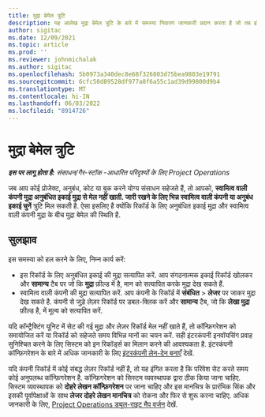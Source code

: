 ```yaml
---
title: मुद्रा बेमेल त्रुटि
description: यह आलेख मुद्रा बेमेल त्रुटि के बारे में समस्या निवारण जानकारी प्रदान करता है जो तब होती है जब आप विशिष्ट रिकॉर्ड प्रकार सहेजते हैं.
author: sigitac
ms.date: 12/09/2021
ms.topic: article
ms.prod: ''
ms.reviewer: johnmichalak
ms.author: sigitac
ms.openlocfilehash: 5b0973a340dec8e68f326803d75bea9803e19791
ms.sourcegitcommit: 6cfc50d89528df977a8f6a55c1ad39d99800d9b4
ms.translationtype: MT
ms.contentlocale: hi-IN
ms.lasthandoff: 06/03/2022
ms.locfileid: "8914726"
---
```

# <a name="currency-mismatch-error"></a>मुद्रा बेमेल त्रुटि 

_**इस पर लागू होता है:** संसाधन/गैर-स्टॉक -आधारित परिदृश्यों के लिए Project Operations_

जब आप कोई प्रोजेक्ट, अनुबंध, कोट या बुक करने योग्य संसाधन सहेजते हैं, तो आपको, **स्वामित्व वाली कंपनी मुद्रा अनुबंधित इकाई मुद्रा से मेल नहीं खाती. जारी रखने के लिए भिन्न स्वामित्व वाली कंपनी या अनुबंध इकाई चुनें** त्रुटि मिल सकती है. ऐसा इसलिए है क्योंकि रिकॉर्ड के लिए अनुबंधित इकाई मुद्रा और स्वामित्व वाली कंपनी मुद्रा के बीच मुद्रा बेमेल की स्थिति है.


## <a name="resolution"></a>सुलझाव

इस समस्या को हल करने के लिए, निम्न कार्य करें:
- इस रिकॉर्ड के लिए अनुबंधित इकाई की मुद्रा सत्यापित करें. आप संगठनात्मक इकाई रिकॉर्ड खोलकर और **सामान्य** टैब पर जो कि **मुद्रा** फ़ील्ड में है, मान को सत्यापित करके मुद्रा देख सकते हैं.
- स्वामित्व वाली कंपनी की मुद्रा सत्यापित करें. आप कंपनी के रिकॉर्ड में **संबंधित** > **लेजर** पर जाकर मुद्रा देख सकते है. कंपनी से जुड़े लेज़र रिकॉर्ड पर डबल-क्लिक करें और **सामान्य** टैब, जो कि **लेखा मुद्रा** फ़ील्ड है, में मूल्य को सत्यापित करें.

यदि कॉन्ट्रैक्टिंग यूनिट में सेट की गई मुद्रा और लेज़र रिकॉर्ड मेल नहीं खाते हैं, तो कॉन्फ़िगरेशन को समायोजित करें या रिकॉर्ड को सहेजते समय विभिन्न मानों का चयन करें. सही इंटरकंपनी इनवॉयसिंग प्रवाह सुनिश्चित करने के लिए सिस्टम को इन रिकॉर्ड्स का मिलान करने की आवश्यकता है. इंटरकंपनी कॉन्फ़िगरेशन के बारे में अधिक जानकारी के लिए [इंटरकंपनी लेन-देन बनाएँ](../../project-accounting/create-intercompany-transactions.md) देखें.

यदि कंपनी रिकॉर्ड में कोई संबद्ध लेज़र रिकॉर्ड नहीं है, तो यह इंगित करता है कि परिवेश सेट करते समय कोई अनुपलब्ध कॉन्फ़िगरेशन है. कॉन्फ़िगरेशन को सिस्टम व्यवस्थापक द्वारा ठीक किया जाना चाहिए. सिस्टम व्यवस्थापक को **दोहरे लेखन कॉन्फ़िगरेशन** पर जाना चाहिए और इस मानचित्र के प्रारंभिक सिंक और इसकी पूर्वापेक्षाओं के साथ **लेजर दोहरे लेखन मानचित्र** को रोकना और फिर से शुरू करना चाहिए. अधिक जानकारी के लिए, [Project Operations ड्यूल-राइट मैप वर्जन](../../environment/resource-dual-write-maps.md) देखें.
